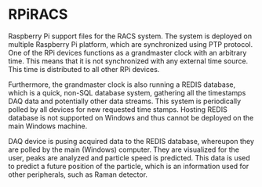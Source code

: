# RPiRACS
Raspberry Pi support files for the RACS system. The system is deployed on multiple Raspberry Pi platform, which are synchronized using PTP protocol. One of the RPi devices functions as a grandmaster clock with an arbitrary time. This means that it is not synchronized with any external time source. This time is distributed to all other RPi devices. 

Furthermore, the grandmaster clock is also running a REDIS database, which is a quick, non-SQL database system, gathering all the timestamps DAQ data and potentially other data streams. This system is periodically polled by all devices for new requested time stamps. Hosting REDIS database is not supported on Windows and thus cannot be deployed on the main Windows machine. 

DAQ device is pusing acquired data to the REDIS database, whereupon they are polled by the main (Windows) computer. They are visualized for the user, peaks are analyzed and particle speed is predicted. This data is used to predict a future position of the particle, which is an information used for other peripherals, such as Raman detector. 
